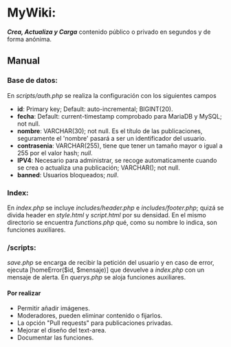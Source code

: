 # MyWiki: 
**_Crea, Actualiza y Carga_** contenido público o privado en segundos y de forma anónima.

## Manual
### Base de datos:
En _scripts/auth.php_ se realiza la configuración con los siguientes campos
* **id**: Primary key; Default: auto-incremental; BIGINT(20).
* **fecha**: Default: current-timestamp comprobado para MariaDB y MySQL; not null.
* **nombre**: VARCHAR(30); not null. Es el título de las publicaciones, seguramente el 'nombre' pasará a ser un identificador del usuario.
* **contrasenia**: VARCHAR(255), tiene que tener un tamaño mayor o igual a 255 por el valor hash;  _null_.
* **IPV4**: Necesario para administrar, se recoge automaticamente cuando se crea o actualiza una publicación; VARCHAR(); not null.
* **banned**: Usuarios bloqueados; _null_.

### Index:
En _index.php_ se incluye _includes/header.php_ e _includes/footer.php_; quizá se divida header en _style.html_ y _script.html_ por su densidad. En el mismo directorio se encuentra _functions.php_ qué, como su nombre lo indica, son funciones auxiliares.

### /scripts:
_save.php_ se encarga de recibir la petición del usuario y en caso de error, ejecuta [homeError($id, $mensaje)] que devuelve a _index.php_ con un mensaje de alerta. En _querys.php_ se aloja funciones auxiliares.

#### Por realizar
* Permitir añadir imágenes.
* Moderadores, pueden eliminar contenido o fijarlos.
* La opción "Pull requests" para publicaciones privadas.
* Mejorar el diseño del text-area.
* Documentar las funciones.
